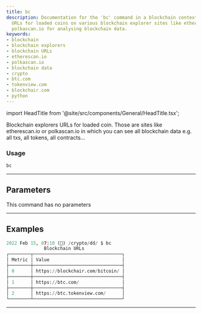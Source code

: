```yaml
---
title: bc
description: Documentation for the 'bc' command in a blockchain context - provides
  URLs for loaded coins on various blockchain explorer sites like etherscan.io or
  polkascan.io for analysing blockchain data.
keywords:
- blockchain
- blockchain explorers
- blockchain URLs
- etherescan.io
- polkascan.io
- blockchain data
- crypto
- btc.com
- tokenview.com
- blockchair.com
- python
---
```


import HeadTitle from '@site/src/components/General/HeadTitle.tsx';

<HeadTitle title="crypto/dd/bc - Reference | OpenBB Terminal Docs" />

Blockchain explorers URLs for loaded coin. Those are sites like etherescan.io or polkascan.io in which you can see all blockchain data e.g. all txs, all tokens, all contracts...

### Usage

```python
bc
```

---

## Parameters

This command has no parameters



---

## Examples

```python
2022 Feb 15, 07:10 (🦋) /crypto/dd/ $ bc
              Blockchain URLs
┌────────┬─────────────────────────────────┐
│ Metric │ Value                           │
├────────┼─────────────────────────────────┤
│ 0      │ https://blockchair.com/bitcoin/ │
├────────┼─────────────────────────────────┤
│ 1      │ https://btc.com/                │
├────────┼─────────────────────────────────┤
│ 2      │ https://btc.tokenview.com/      │
└────────┴─────────────────────────────────┘
```
---
